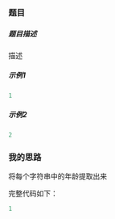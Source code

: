 ### 题目

##### 题目描述

描述

##### 示例1

```js
1
```

##### 示例2

```js
2
```

### 我的思路

将每个字符串中的年龄提取出来

完整代码如下：

```js
1
```

